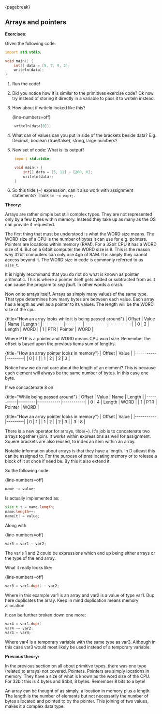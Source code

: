 {pagebreak}

## Arrays and pointers
**Exercises:**

Given the following code:

```D
import std.stdio;

void main() {
    int[] data = [5, 7, 9, 2];
    writeln(data);
}
```

1. Run the code!
2. Did you notice how it is similar to the primitives  exercise code? Ok now try instead of storing it directly in a variable to pass it to writeln instead.
3. How about if writeln looked like this?

   {line-numbers=off}
   ```D
    writeln(data[0]);
   ```

4. What can of values can you put in side of the brackets beside data? E.g. Decimal, boolean (true/false), string, large numbers?
5. New set of code: What is its output?

   ```D
    import std.stdio;

    void main() {
        int[] data = [5, 11] ~ [200, 8];
        writeln(data);
    }
   ```

6. So this tilde (~) expression, can it also work with assignment statements? Think ``to ~= expr;``.

**Theory:**

Arrays are rather simple but still complex types. They are not represented only by a few bytes within memory. Instead they take up as many as the OS can provide if requested.

The first thing that must be understood is what the WORD size means. The WORD size of a CPU is the number of bytes it can use for e.g. pointers. Pointers are locations within memory (RAM). For a 32bit CPU it has a WORD size of 4. But on a 64bit computer the WORD size is 8. This is the reason why 32bit computers can only use 4gb of RAM. It is simply they cannot access beyond it. The WORD size in code is commonly referred to as ``size_t``.

It is highly recommand that you do not do what is known as pointer arithmatic. This is where a pointer itself gets added or subtracted from as it can cause the program to *seg fault*. In other words a crash.

Now on to arrays itself. Arrays as simply many values of the same type.  That type determines how many bytes are between each value. Each array has a length as well as a pointer to its values. The length will be the WORD size of the cpu.

{title="How an array looks while it is being passed around"}
| Offset | Value | Name   | Length |
|-----------|---------|------------|------------|
| 0         | 3       | Length | WORD  |
| 1         | PTR   | Pointer | WORD  |

Where PTR is a pointer and WORD means CPU word size. Remember the offset is based upon the previous items sum of lengths.

{title="How an array pointer looks in memory"}
| Offset | Value |
|-----------|---------|
| 0         | 1       |
| 1         | 2       |
| 2         | 3       |

Notice how we do not care about the length of an element? This is because each element will always be the same number of bytes. In this case one byte.

If we concactenate 8 on:

{title="While being passed around"}
| Offset | Value | Name   | Length |
|-----------|---------|------------|------------|
| 0         | 4       | Length | WORD  |
| 1         | PTR   | Pointer | WORD  |

{title="How an array pointer looks in memory"}
| Offset | Value |
|-----------|---------|
| 0         | 1       |
| 1         | 2       |
| 2         | 3       |
| 3         | 8       |

There is a new operator for arrays, tilde(~). It's job is to concatenate two arrays together (join). It works within expressions as well for assignment.  Squere brackets are also reused, to index an item within an array.

Notable information about arrays is that they have a length. In D atleast this can be assigned to. For the purpose of preallocating memory or to release a block of it at once if need be. By this it also extend it.

So the following code:

{line-numbers=off}
```D
name ~= value;
```

Is actually implemented as:

```D
size_t t = name.length;
name.length++;
name[t] = value;
```

Along with:

{line-numbers=off}
```D
var3 = var1 ~ var2;
```

The var's 1 and 2 could be expressions which end up being either arrays or the type of the end array.

What it really looks like:

{line-numbers=off}
```D
var3 = var1.dup() ~ var2;
```

Where in this example var1 is an array and var2 is a value of type var1. Dup here duplicates the array. Keep in mind duplication means memory allocation.

It can be further broken down one more:

```D
var4 = var1.dup()
var4 ~= var2;
var3 = var4;
```

Where var4 is a temporary variable with the same type as var3. Although in this case var3 would most likely be used instead of a temporary variable.

**Previous theory:**

In the previous section on all about primitive types, there was one type (related to arrays) not covered. Pointers. Pointers are simply locations in memory. They have a size of what is known as the word size of the CPU. For 32bit this is 4 bytes and 64bit, 8 bytes. Remember 8 bits to a byte!

An array can be thought of as simply, a location in memory plus a length. The length is the number of elements but not necessarily the number of bytes allocated and pointed to by the pointer.
This joining of two values, makes it a complex data type.